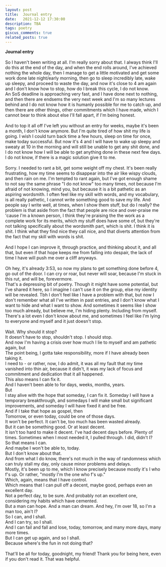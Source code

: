 ```yaml
---
layout: post
title:  Journal entry
date:   2021-12-12 17:30:00
description: TBA
tags: poetry
giscus_comments: true
related_posts: true
---
```


<div class="poem">
<b>Journal entry</b><br><br>So I haven't been writing at all. I'm really sorry about that. I always think I'll do this at the end of the day, and when the end rolls around, I've achieved nothing the whole day, then I manage to get a little motivated and get some work done late night/early morning, then go to sleep incredibly late, wake up sleepy, and proceed to waste the day, and now it's close to 4 am again and I don't know how to stop, how do I break this cycle, I do not know. <br>An SoS deadline is approaching very fast, and I have done next to nothing, and then there are endsems the very next week and I'm so many lectures behind and I do not know how it is humanly possible for me to catch up, and then there are other things, other commitments which I have made, which I cannot bear to think about else I'll fall apart, if I'm being honest. <br><br>And to top it all off I've left you without an entry for weeks, maybe it's been a month, I don't know anymore. But I'm quite tired of how shit my life is going. I wish I could turn back time a few hours, sleep on time for once, make today successful. But now it's 4 and I will have to wake up sleepy and sweaty at 10 in the morning and will still be unable to get any shit done, and I do not know how I will be able to get anything done in these next few days. I do not know, if there is a magic solution give it to me.<br><br>Sorry. I needed to rant a bit, get some weight off my chest. It's been really frustrating, how my time seems to disappear into the air like wispy clouds, and then rain on me.  I'm tempted to rant again, but I've got enough shame to not say the same phrase "I do not know" too many times, not because I'm afraid of not knowing, mind you, but because it is a bit pathetic as an aspiring wordsmith. I often feel like my skill with words, and my vocabulary, is all really pathetic, I cannot write something good to save my life. And people say I write well, at times, when I show them stuff, but do I really? the problem is that aside from the fact that people are nice and over-praise me 'cause I'm a known person, I think they're praising the the work as a complete work for its merits, which my stuff does have some of, but they're not talking specifically about the wordsmith part, which is shit. I think it is shit. I think what they find nice they call nice, and that diverts attention from the fact that my skill with words is shit. <br><br>And I hope I can improve it, through practice, and thinking about it, and all that, but even if that hope keeps me from falling into despair, the lack of time I have will push me over a cliff anyways.<br><br>Oh hey, it's already 3:53, so now my plans to get something done before 4, go out of the door. I can cry or roar, but never will soar, because I'm stuck in this rut, and will be, forevermore.<br>That's a depressing bit of poetry. Though it might have some potential, but I've shared it here, so I imagine I can't use it on the group, else my identity will be revealed. Tbh I don't feel like I have a problem with that, but now I don't remember what all I've written in past entries, and I don't know what I want to hide and what I want to show. And sometimes it seems like I show too much already, but believe me, I'm hiding plenty. Including from myself. There's a lot even I don't know about me, and sometimes I feel like I'm lying to everyone and myself and it just doesn't stop.<br><br>Wait. Why should it stop?<br>It doesn't have to stop, shouldn't stop. I should stop.<br>And now I'm having a crisis over how much I lie to myself and am pathetic again, but<br>The point being, I gotta take responsibility, more if I have already been taking it.<br>I need to - or rather, now, I do admit, it was all my fault that my time vanished into thin air, because it didn't, it was my lack of focus and commitment and dedication that it all happened. <br>This also means I can fix it.<br>And I haven't been able to for days, weeks, months, years.<br>But<br>I stay alive with the hope that someday, I can fix it. Someday I will have a temporary breakthrough, and somedays I will make small but significant improvements, and someday I will have fixed it and be free.<br>And if I take that hope as gospel, then<br>Tomorrow, or even today, could be one of those days.<br>It won't be perfect. It can't be, too much has been wasted already.<br>But it can be something good. Or at least decent.<br>It isn't too hard to make it decent. I've had decent days before. Plenty of times. Sometimes when I most needed it, I pulled through. I did, didn't I?<br>So that means I can.<br>And maybe I won't be able to, today.<br>But I don't know about that.<br>And from what I do know, there's not much in the way of randomness which can truly stall my day, only cause minor problems and delays.<br>Mostly, it's been up to me, which I know precisely because mostly it's I who f's up. Or rather, "mostly I'm the one who f's up."<br>Which, again, means that I have control.<br>Which means that I can pull off a decent, maybe good, perhaps even an excellent day.<br>Not a perfect day, to be sure. And probably not an excellent one, considering my habits which have cemented.<br>But a man can hope. And a man can dream. And hey, I'm over 18, so I'm a man too, ain't I?<br>So I can, and I shall.<br>And I can try, so I shall.<br>And I can fail and fall and lose, today, tomorrow, and many more days, many more times.<br>But I can get up again, and so I shall.<br>Because where's the fun in not doing that?<br><br>That'll be all for today, goodnight, my friend! Thank you for being here, even if you don't read it. That was helpful.</div>